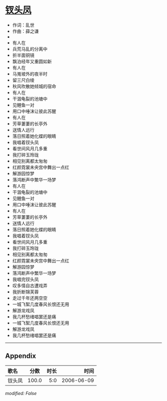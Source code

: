 # [钗头凤](https://music.163.com/song?id=169255)

* 作词：乱世
* 作曲：薛之谦
* 
* 有人在
* 兵荒马乱的分离中
* 折半面铜镜
* 飘泊经年又重圆如新
* 有人在
* 马嵬坡外的夜半时
* 留三尺白绫
* 秋风吹散她倾城的宿命
* 有人在
* 干涸龟裂的池塘中
* 见鲤鱼一对
* 用口中唾沫让彼此苏醒
* 有人在
* 芳草萋萋的长亭外
* 送情人远行
* 落日照着她化蝶的眼睛
* 我唱着钗头凤
* 看世间风月几多重
* 我打碎玉玲珑
* 相见别离都太匆匆
* 红颜霓裳未央宫中舞出一点红
* 解游园惊梦
* 落鸿断声中繁华一场梦
* 有人在
* 干涸龟裂的池塘中
* 见鲤鱼一对
* 用口中唾沫让彼此苏醒
* 有人在
* 芳草萋萋的长亭外
* 送情人远行
* 落日照着她化蝶的眼睛
* 我唱着钗头凤
* 看世间风月几多重
* 我打碎玉玲珑
* 相见别离都太匆匆
* 红颜霓裳未央宫中舞出一点红
* 解游园惊梦
* 落鸿断声中繁华一场梦
* 我唱完钗头凤
* 叹多情自古遭戏弄
* 我折断锦芙蓉
* 走过千年还两空空
* 一城飞絮几度春风长恨还无用
* 解游龙戏凤
* 我几杯愁绪唱罢还是痛
* 一城飞絮几度春风长恨还无用
* 解游龙戏凤
* 我几杯愁绪唱罢还是痛


---

## Appendix

|歌名|分数|时长|时间|
|:---|:---:|---:|---:|
|钗头凤|100.0|5:0|2006-06-09

*modified: False*